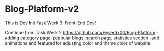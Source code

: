 # Blog-Platform-v2
This is Dev Init Task Week 3: Front-End Dev!

Continue from Task Week 2 https://github.com/Hyperdx00/Blog-Platform
-adding category page, poppular blogs, search page, statistics section
-add animations and featured for adjusting color and theme color of website 
